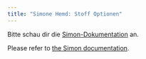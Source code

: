 ```yaml
---
title: "Simone Hemd: Stoff Optionen"
---
```


<Note>

Bitte schau dir die [Simon-Dokumentation](/docs/patterns/simon/) an.

Please refer to [the Simon documentation](/docs/designs/simon/).

</Note>
